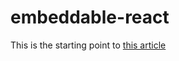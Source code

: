 # embeddable-react

This is the starting point to [this article](https://observiq.com/blog/embed-react-in-golang/)

